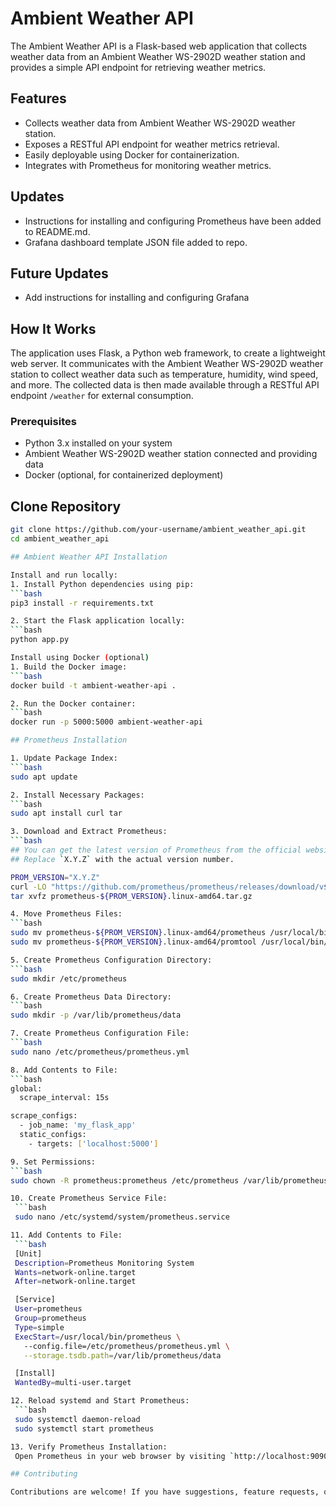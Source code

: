 # Ambient Weather API

The Ambient Weather API is a Flask-based web application that collects weather data from an Ambient Weather WS-2902D weather station and provides a simple API endpoint for retrieving weather metrics.

## Features

- Collects weather data from Ambient Weather WS-2902D weather station.
- Exposes a RESTful API endpoint for weather metrics retrieval.
- Easily deployable using Docker for containerization.
- Integrates with Prometheus for monitoring weather metrics.

## Updates

- Instructions for installing and configuring Prometheus have been added to README.md.
- Grafana dashboard template JSON file added to repo.

## Future Updates

- Add instructions for installing and configuring Grafana

## How It Works

The application uses Flask, a Python web framework, to create a lightweight web server. It communicates with the Ambient Weather WS-2902D weather station to collect weather data such as temperature, humidity, wind speed, and more. The collected data is then made available through a RESTful API endpoint `/weather` for external consumption.

### Prerequisites

- Python 3.x installed on your system
- Ambient Weather WS-2902D weather station connected and providing data
- Docker (optional, for containerized deployment)

## Clone Repository

   ```bash
   git clone https://github.com/your-username/ambient_weather_api.git
   cd ambient_weather_api

## Ambient Weather API Installation

Install and run locally:
1. Install Python dependencies using pip:
   ```bash
   pip3 install -r requirements.txt

2. Start the Flask application locally:
   ```bash
   python app.py

Install using Docker (optional)
1. Build the Docker image:
   ```bash
   docker build -t ambient-weather-api .

2. Run the Docker container:
   ```bash
   docker run -p 5000:5000 ambient-weather-api

## Prometheus Installation

1. Update Package Index:
   ```bash
   sudo apt update

2. Install Necessary Packages:
   ```bash
   sudo apt install curl tar

3. Download and Extract Prometheus:
   ```bash
   ## You can get the latest version of Prometheus from the official website.
   ## Replace `X.Y.Z` with the actual version number.

   PROM_VERSION="X.Y.Z"
   curl -LO "https://github.com/prometheus/prometheus/releases/download/v${PROM_VERSION}/prometheus-${PROM_VERSION}.linux-amd64.tar.gz"
   tar xvfz prometheus-${PROM_VERSION}.linux-amd64.tar.gz

4. Move Prometheus Files:
   ```bash
   sudo mv prometheus-${PROM_VERSION}.linux-amd64/prometheus /usr/local/bin/
   sudo mv prometheus-${PROM_VERSION}.linux-amd64/promtool /usr/local/bin/

5. Create Prometheus Configuration Directory:
   ```bash
   sudo mkdir /etc/prometheus

6. Create Prometheus Data Directory:
   ```bash
   sudo mkdir -p /var/lib/prometheus/data

7. Create Prometheus Configuration File:
   ```bash
   sudo nano /etc/prometheus/prometheus.yml

8. Add Contents to File:
   ```bash
   global:
     scrape_interval: 15s

   scrape_configs:
     - job_name: 'my_flask_app'
     static_configs:
       - targets: ['localhost:5000']

9. Set Permissions:
   ```bash
   sudo chown -R prometheus:prometheus /etc/prometheus /var/lib/prometheus

10. Create Prometheus Service File:
    ```bash
    sudo nano /etc/systemd/system/prometheus.service

11. Add Contents to File:
    ```bash
    [Unit]
    Description=Prometheus Monitoring System
    Wants=network-online.target
    After=network-online.target

    [Service]
    User=prometheus
    Group=prometheus
    Type=simple
    ExecStart=/usr/local/bin/prometheus \
      --config.file=/etc/prometheus/prometheus.yml \
      --storage.tsdb.path=/var/lib/prometheus/data

    [Install]
    WantedBy=multi-user.target

12. Reload systemd and Start Prometheus:
    ```bash
    sudo systemctl daemon-reload
    sudo systemctl start prometheus

13. Verify Prometheus Installation:
    Open Prometheus in your web browser by visiting `http://localhost:9090`. You should see the Prometheus web interface.

## Contributing

Contributions are welcome! If you have suggestions, feature requests, or bug reports, please open an issue or submit a pull request.
